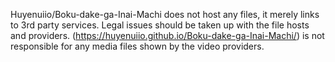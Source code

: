 Huyenuiio/Boku-dake-ga-Inai-Machi does not host any files, it merely links to 3rd party services. Legal issues should be taken up with the file hosts and providers. (https://huyenuiio.github.io/Boku-dake-ga-Inai-Machi/) is not responsible for any media files shown by the video providers.
